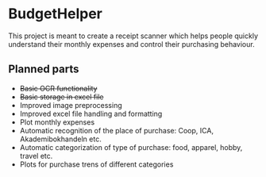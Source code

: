 # BudgetHelper
This project is meant to create a receipt scanner which helps people quickly understand their monthly expenses and control their purchasing behaviour.

## Planned parts
- ~~Basic OCR functionality~~
- ~~Basic storage in excel file~~
- Improved image preprocessing
- Improved excel file handling and formatting 
- Plot monthly expenses
- Automatic recognition of the place of purchase: Coop, ICA, Akademibokhandeln etc.
- Automatic categorization of type of purchase: food, apparel, hobby, travel etc.
- Plots for purchase trens of different categories

